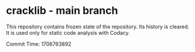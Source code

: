 # cracklib - main branch

This repository contains frozen state of the repository.
Its history is cleared. It is used only for static code
analysis with Codacy.

Commit Time: 1706763892
